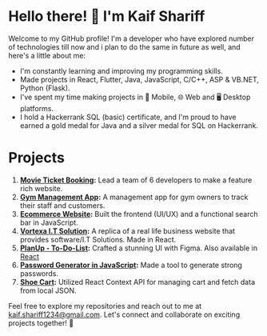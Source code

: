 # Hello there! 🧔 I'm Kaif Shariff

Welcome to my GitHub profile! I'm a developer who have explored number of technologies till now and i plan to do the same in future as well, and here's a little about me:

-  I'm constantly learning and improving my programming skills.
-  Made projects in React, Flutter, Java, JavaScript, C/C++, ASP & VB.NET, Python (Flask).
-  I've spent my time making projects in 📱 Mobile, 🌐 Web and 🖥️ Desktop platforms.
-  I hold a Hackerrank SQL (basic) certificate, and I'm proud to have earned a gold medal for Java and a silver medal for SQL on Hackerrank.

# Projects

1. **[Movie Ticket Booking](https://github.com/Random-Guyz/RG-Movie_TIcket_Booking):** Lead a team of 6 developers to make a feature rich website.
2. **[Gym Management App](https://github.com/Random-Guyz/Gym-Management):** A management app for gym owners to track their staff and customers.
3. **[Ecommerce Website](https://github.com/Random-Guyz/RG_Store):** Built the frontend (UI/UX) and a functional search bar in JavaScript.
4. **[Vortexa I.T Solution](https://github.com/Kaif-Shariff/Vortexa):** A replica of a real life business website that provides software/I.T Solutions. Made in React.
5. **[PlanUp - To-Do-List](https://github.com/Kaif-Shariff/PlanUp):** Crafted a stunning UI with Figma. Also available in [React](https://github.com/Kaif-Shariff/PlanUp-React)
6. **[Password Generator in JavaScript](https://github.com/Kaif-Shariff/PasswordGenerator):** Made a tool to generate strong passwords.
7. **[Shoe Cart](https://github.com/Kaif-Shariff/Shoe-Cart-React):** Utilized React Context API for managing cart and fetch data from local JSON.
   

Feel free to explore my repositories and reach out to me at kaif.shariff1234@gmail.com. Let's connect and collaborate on exciting projects together! 🚀
